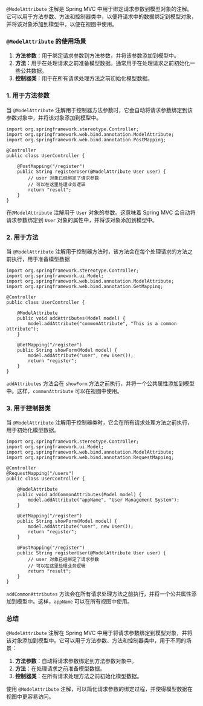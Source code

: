 `@ModelAttribute` 注解是 Spring MVC 中用于绑定请求参数到模型对象的注解。它可以用于方法参数、方法和控制器类中，以便将请求中的数据绑定到模型对象，并将该对象添加到模型中，以便在视图中使用。
### `@ModelAttribute` 的使用场景

1. **方法参数**：用于绑定请求参数到方法参数，并将该参数添加到模型中。
2. **方法**：用于在处理请求之前准备模型数据。通常用于在处理请求之前初始化一些公共数据。
3. **控制器类**：用于在所有请求处理方法之前初始化模型数据。
### 1. 用于方法参数
当 `@ModelAttribute` 注解用于控制器方法参数时，它会自动将请求参数绑定到该参数对象中，并将该对象添加到模型中。
```
import org.springframework.stereotype.Controller;
import org.springframework.web.bind.annotation.ModelAttribute;
import org.springframework.web.bind.annotation.PostMapping;

@Controller
public class UserController {

    @PostMapping("/register")
    public String registerUser(@ModelAttribute User user) {
        // user 对象已经绑定了请求参数
        // 可以在这里处理业务逻辑
        return "result";
    }
}
```
在`@ModelAttribute` 注解用于 `User` 对象的参数。这意味着 Spring MVC 会自动将请求参数绑定到 `User` 对象的属性中，并将该对象添加到模型中。
### 2. 用于方法
当 `@ModelAttribute` 注解用于控制器方法时，该方法会在每个处理请求的方法之前执行，用于准备模型数据
```
import org.springframework.stereotype.Controller;
import org.springframework.ui.Model;
import org.springframework.web.bind.annotation.ModelAttribute;
import org.springframework.web.bind.annotation.GetMapping;

@Controller
public class UserController {

    @ModelAttribute
    public void addAttributes(Model model) {
        model.addAttribute("commonAttribute", "This is a common attribute");
    }

    @GetMapping("/register")
    public String showForm(Model model) {
        model.addAttribute("user", new User());
        return "register";
    }
}
```
`addAttributes` 方法会在 `showForm` 方法之前执行，并将一个公共属性添加到模型中。这样，`commonAttribute` 可以在视图中使用。
### 3. 用于控制器类
当 `@ModelAttribute` 注解用于控制器类时，它会在所有请求处理方法之前执行，用于初始化模型数据。
```
import org.springframework.stereotype.Controller;
import org.springframework.ui.Model;
import org.springframework.web.bind.annotation.ModelAttribute;
import org.springframework.web.bind.annotation.RequestMapping;

@Controller
@RequestMapping("/users")
public class UserController {

    @ModelAttribute
    public void addCommonAttributes(Model model) {
        model.addAttribute("appName", "User Management System");
    }

    @GetMapping("/register")
    public String showForm(Model model) {
        model.addAttribute("user", new User());
        return "register";
    }

    @PostMapping("/register")
    public String registerUser(@ModelAttribute User user) {
        // user 对象已经绑定了请求参数
        // 可以在这里处理业务逻辑
        return "result";
    }
}
```
`addCommonAttributes` 方法会在所有请求处理方法之前执行，并将一个公共属性添加到模型中。这样，`appName` 可以在所有视图中使用。
### 总结
`@ModelAttribute` 注解在 Spring MVC 中用于将请求参数绑定到模型对象，并将该对象添加到模型中。它可以用于方法参数、方法和控制器类中，用于不同的场景：

1. **方法参数**：自动将请求参数绑定到方法参数对象中。
2. **方法**：在处理请求之前准备模型数据。
3. **控制器类**：在所有请求处理方法之前初始化模型数据。

使用 `@ModelAttribute` 注解，可以简化请求参数的绑定过程，并使得模型数据在视图中更容易访问。
